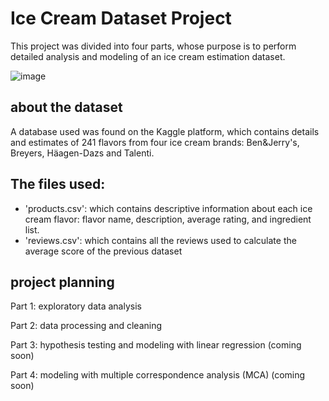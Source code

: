 # Ice Cream Dataset Project

This project was divided into four parts, whose purpose is to perform detailed analysis and modeling of an ice cream estimation dataset.

![image](https://user-images.githubusercontent.com/74104562/214484820-63a043dd-6d17-45a1-b871-8e66f2d12e3e.png)

## about the dataset
A database used was found on the Kaggle platform, which contains details and estimates of 241 flavors from four ice cream brands: Ben&Jerry's, Breyers, Häagen-Dazs and Talenti.

## The files used:
- 'products.csv': which contains descriptive information about each ice cream flavor: flavor name, description, average rating, and ingredient list.
- 'reviews.csv': which contains all the reviews used to calculate the average score of the previous dataset


## project planning
Part 1: exploratory data analysis

Part 2: data processing and cleaning

Part 3: hypothesis testing and modeling with linear regression (coming soon)

Part 4: modeling with multiple correspondence analysis (MCA) (coming soon)
